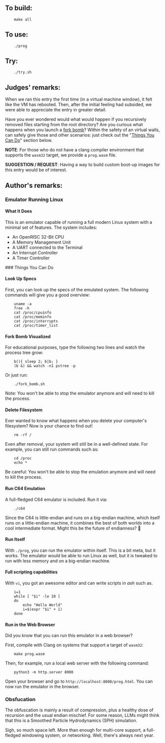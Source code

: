 ## To build:

``` <!---sh-->
    make all
```


## To use:

``` <!---sh-->
    ./prog
```


## Try:

``` <!---sh-->
    ./try.sh
```


## Judges' remarks:

When we ran this entry the first time (in a virtual machine window), it felt like the VM has rebooted.
Then, after the initial feeling had subsided, we were able to appreciate the entry in greater detail.

Have you ever wondered would what would happen if you recursively removed
files starting from the root directory?  Are you curious what happens when
you launch a [fork bomb](https://en.wikipedia.org/wiki/Fork_bomb)?
Within the safety of an virtual walls, can safely give those and other scenarios:
just check out the "[Things You Can Do](#todo")" section below.

**NOTE**: For those who do not have a clang compiler environment that
supports the `wasm32` target, we provide a `prog.wasm` file.

**SUGGESTION / REQUEST**: Having a way to build custom boot-up images for this entry would be of interest.


## Author's remarks:


### Emulator Running Linux


#### What It Does

This is an emulator capable of running a full modern Linux system with a minimal set of features. The system includes:

* An OpenRISC 32-Bit CPU
* A Memory Management Unit
* A UART connected to the Terminal
* An Interrupt Controller
* A Timer Controller


<div id="todo">
### Things You Can Do
</div>


#### Look Up Specs

First, you can look up the specs of the emulated system. The following commands will give you a good overview:

``` <!---sh-->
    uname -a
    free -h
    cat /proc/cpuinfo
    cat /proc/meminfo
    cat /proc/interrupts
    cat /proc/timer_list
```


#### Fork Bomb Visualized

For educational purposes, type the following two lines and watch the process tree grow:

``` <!---sh-->
    b(){ sleep 2; b|b; }
    (b &) && watch -n1 pstree -p
```

Or just run:

``` <!---sh-->
    ./fork_bomb.sh
```

Note: You won't be able to stop the emulator anymore and will need to kill the process.


#### Delete Filesystem

Ever wanted to know what happens when you delete your computer's filesystem?
Now is your chance to find out!

``` <!---sh-->
    rm -rf /
```

Even after removal, your system will still be in a well-defined state.
For example, you can still run commands such as:

``` <!---sh-->
    cd /proc
    echo *
```

Be careful: You won't be able to stop the emulation anymore and will need to kill the process.


#### Run C64 Emulation

A full-fledged C64 emulator is included. Run it via:

``` <!---sh-->
    ./c64
```

Since the C64 is little-endian and runs on a big-endian machine, which itself runs on a little-endian machine, it combines the best of both worlds into a cool intermediate format. Might this be the future of endianness? 🤔


#### Run Itself

With `./prog`, you can run the emulator within itself. This is a bit meta, but it works.
The emulator would be able to run Linux as well, but it is tweaked to run with less memory and on a big-endian machine.


#### Full scripting capabilities

With `vi`, you got an awesome editor and can write scripts in *ash* such as.

``` <!---sh-->
    i=1
    while [ "$i" -le 10 ]
    do
        echo "Hello World"
        i=$(expr "$i" + 1)
    done
```


#### Run in the Web Browser

Did you know that you can run this emulator in a web browser?

First, compile with Clang on systems that support a target of `wasm32`:

``` <!---sh-->
    make prog.wasm
```

Then, for example, run a local web server with the following command:

``` <!---sh-->
    python3 -m http.server 8000
```

Open your browser and go to `http://localhost:8000/prog.html`. You can now run the emulator in the browser.


### Obsfucation

The obfuscation is mainly a result of compression, plus a healthy dose of recursion and the usual endian mischief.
For some reason, LLMs might think that this is a Smoothed Particle Hydrodynamics (SPH) simulation.

Sigh, so much space left. More than enough for multi-core support, a full-fledged windowing system, or networking.
Well, there's always next year.


<!--

    Copyright © 1984-2025 by Landon Curt Noll and Leonid A. Broukhis.  All Rights Reserved.

    You are free to share and adapt this file under the terms of this license:

        Creative Commons Attribution-ShareAlike 4.0 International (CC BY-SA 4.0)

    For more information, see:

        https://creativecommons.org/licenses/by-sa/4.0/

-->
